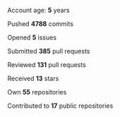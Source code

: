 Account age: **5** years

Pushed **4788** commits

Opened **5** issues

Submitted **385** pull requests

Reviewed **131** pull requests

Received **13** stars

Own **55** repositories

Contributed to **17** public repositories

